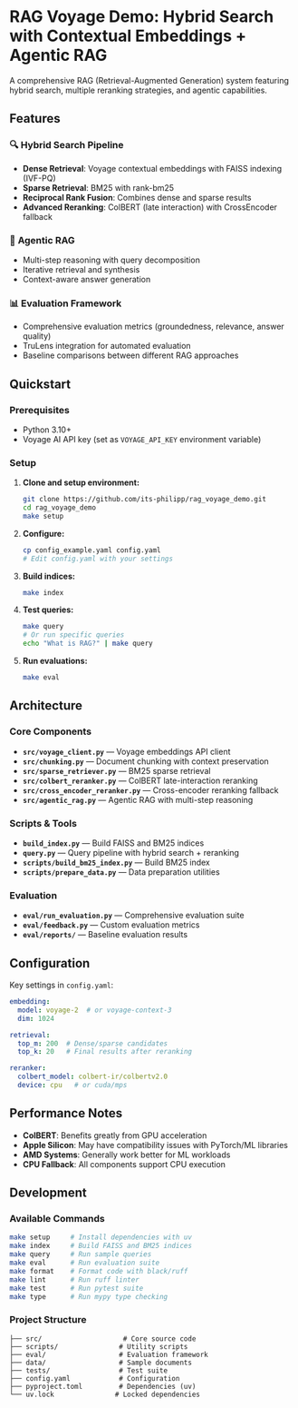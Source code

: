 # RAG Voyage Demo: Hybrid Search with Contextual Embeddings + Agentic RAG

A comprehensive RAG (Retrieval-Augmented Generation) system featuring hybrid search, multiple reranking strategies, and agentic capabilities.

## Features

### 🔍 **Hybrid Search Pipeline**
- **Dense Retrieval**: Voyage contextual embeddings with FAISS indexing (IVF-PQ)
- **Sparse Retrieval**: BM25 with rank-bm25
- **Reciprocal Rank Fusion**: Combines dense and sparse results
- **Advanced Reranking**: ColBERT (late interaction) with CrossEncoder fallback

### 🤖 **Agentic RAG**
- Multi-step reasoning with query decomposition
- Iterative retrieval and synthesis
- Context-aware answer generation

### 📊 **Evaluation Framework**
- Comprehensive evaluation metrics (groundedness, relevance, answer quality)
- TruLens integration for automated evaluation
- Baseline comparisons between different RAG approaches

## Quickstart

### Prerequisites
- Python 3.10+
- Voyage AI API key (set as `VOYAGE_API_KEY` environment variable)

### Setup
1. **Clone and setup environment:**
   ```bash
   git clone https://github.com/its-philipp/rag_voyage_demo.git
   cd rag_voyage_demo
   make setup
   ```

2. **Configure:**
   ```bash
   cp config_example.yaml config.yaml
   # Edit config.yaml with your settings
   ```

3. **Build indices:**
   ```bash
   make index
   ```

4. **Test queries:**
   ```bash
   make query
   # Or run specific queries
   echo "What is RAG?" | make query
   ```

5. **Run evaluations:**
   ```bash
   make eval
   ```

## Architecture

### Core Components
- **`src/voyage_client.py`** — Voyage embeddings API client
- **`src/chunking.py`** — Document chunking with context preservation
- **`src/sparse_retriever.py`** — BM25 sparse retrieval
- **`src/colbert_reranker.py`** — ColBERT late-interaction reranking
- **`src/cross_encoder_reranker.py`** — Cross-encoder reranking fallback
- **`src/agentic_rag.py`** — Agentic RAG with multi-step reasoning

### Scripts & Tools
- **`build_index.py`** — Build FAISS and BM25 indices
- **`query.py`** — Query pipeline with hybrid search + reranking
- **`scripts/build_bm25_index.py`** — Build BM25 index
- **`scripts/prepare_data.py`** — Data preparation utilities

### Evaluation
- **`eval/run_evaluation.py`** — Comprehensive evaluation suite
- **`eval/feedback.py`** — Custom evaluation metrics
- **`eval/reports/`** — Baseline evaluation results

## Configuration

Key settings in `config.yaml`:
```yaml
embedding:
  model: voyage-2  # or voyage-context-3
  dim: 1024

retrieval:
  top_m: 200  # Dense/sparse candidates
  top_k: 20   # Final results after reranking

reranker:
  colbert_model: colbert-ir/colbertv2.0
  device: cpu   # or cuda/mps
```

## Performance Notes

- **ColBERT**: Benefits greatly from GPU acceleration
- **Apple Silicon**: May have compatibility issues with PyTorch/ML libraries
- **AMD Systems**: Generally work better for ML workloads
- **CPU Fallback**: All components support CPU execution

## Development

### Available Commands
```bash
make setup     # Install dependencies with uv
make index     # Build FAISS and BM25 indices
make query     # Run sample queries
make eval      # Run evaluation suite
make format    # Format code with black/ruff
make lint      # Run ruff linter
make test      # Run pytest suite
make type      # Run mypy type checking
```

### Project Structure
```
├── src/                    # Core source code
├── scripts/               # Utility scripts
├── eval/                  # Evaluation framework
├── data/                  # Sample documents
├── tests/                 # Test suite
├── config.yaml            # Configuration
├── pyproject.toml         # Dependencies (uv)
└── uv.lock               # Locked dependencies
```
